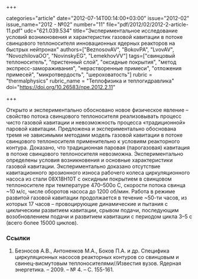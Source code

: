 +++

categories="article"
date="2012-07-14T00:14:00+03:00"
issue="2012-02"
issue_name="2012 - №02"
number="11"
file="pdf/2012/02/2012-2-article-11.pdf"
udc="621.039.534"
title="Экспериментальное исследование условий возникновения и характеристик газовой кавитации в потоке свинцового теплоносителя инновационных ядерных реакторов на быстрых нейтронах"
authors=["BeznosovAV", "BokovPA", "LvovAV", "NovozhilovaOO", "NovinskyEG", "LemekhovVV"]
tags=["свинцовый теплоноситель", "пристенный слой", "оксидные покрытия", "метод экспресс-замораживания", "нерастворенные примеси", "отложения примесей", "микротвердость", "шероховатость"]
rubric = "thermalphysics"
rubric_name = "Теплофизика и теплогидравлика"
doi="https://doi.org/10.26583/npe.2012.2.11"

+++

Открыто и экспериментально обосновано новое физическое явление – свойство потока свинцового теплоносителя реализовывать процесс чисто газовой кавитации и невозможность процесса «традиционной» паровой кавитации. Предложена и экспериментально обоснована тремя не зависимыми методами модель газовой кавитации в потоке свинцового теплоносителя применительно к условиям реакторного контура. Доказано, что традиционная паровая (парогазовая) кавитация в потоке свинцового теплоносителя невозможна. Экспериментально определены условия возникновения и основные характеристики газовой кавитации. Экспериментально доказано отсутствие кавитационного эрозионного износа рабочего колеса циркуляционного насоса из стали 08Х18Н10Т с оксидным покрытием в свинцовом теплоносителе при температуре 470–500о С, скорости потока свинца ~10 м/с, числе оборотов насоса до 1200 об/мин. Работа в режиме развитой газовой кавитации продолжается в течение ~50-ти часов, из которых 17 часов – провоцирующие динамические и пытания с циклическим развитием кавитации, срывом подачи, последующим возобновлением подачи и развитием кавитации с периодом цикла 3–5 с (всего более 15000 циклов).

### Ссылки

1. Безносов А.В., Антоненков М.А., Боков П.А. и др. Специфика циркуляционных насосов реакторных контуров со свинцовым и свинец-висмутовым теплоносителями//Известия вузов. Ядерная энергетика. – 2009. – № 4. – С. 155-161.